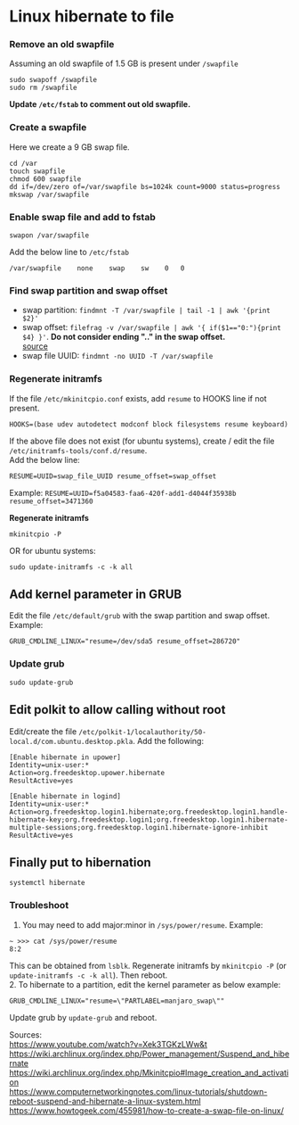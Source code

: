 # Linux hibernate to file

### Remove an old swapfile
Assuming an old swapfile of 1.5 GB is present under `/swapfile`
```
sudo swapoff /swapfile
sudo rm /swapfile
```
**Update `/etc/fstab` to comment out old swapfile.**

### Create a swapfile
Here we create a 9 GB swap file.
```
cd /var
touch swapfile
chmod 600 swapfile
dd if=/dev/zero of=/var/swapfile bs=1024k count=9000 status=progress
mkswap /var/swapfile
```

### Enable swap file and add to fstab
```
swapon /var/swapfile
```
Add the below line to `/etc/fstab`
```
/var/swapfile    none    swap    sw    0   0
```

### Find swap partition and swap offset
 - swap partition: `findmnt -T /var/swapfile | tail -1 | awk '{print $2}'`  
 - swap offset: `filefrag -v /var/swapfile | awk '{ if($1=="0:"){print $4} }'`. **Do not consider ending ".." in the swap offset.**  
[source](https://wiki.archlinux.org/index.php/Power_management/Suspend_and_hibernate)  
 - swap file UUID: `findmnt -no UUID -T /var/swapfile`  

### Regenerate initramfs
If the file `/etc/mkinitcpio.conf` exists, add `resume` to HOOKS line if not present.
```
HOOKS=(base udev autodetect modconf block filesystems resume keyboard)
```

If the above file does not exist (for ubuntu systems), create / edit the file `/etc/initramfs-tools/conf.d/resume`.  
Add the below line:  
```
RESUME=UUID=swap_file_UUID resume_offset=swap_offset
```
Example: `RESUME=UUID=f5a04583-faa6-420f-add1-d4044f35938b resume_offset=3471360`

**Regenerate initramfs**
```
mkinitcpio -P
```
OR for ubuntu systems:
```
sudo update-initramfs -c -k all
```

## Add kernel parameter in GRUB
Edit the file `/etc/default/grub` with the swap partition and swap offset.  
Example:
```
GRUB_CMDLINE_LINUX="resume=/dev/sda5 resume_offset=286720"
```

### Update grub
```
sudo update-grub
```

## Edit polkit to allow calling without root
Edit/create the file `/etc/polkit-1/localauthority/50-local.d/com.ubuntu.desktop.pkla`. Add the following:
```
[Enable hibernate in upower]
Identity=unix-user:*
Action=org.freedesktop.upower.hibernate
ResultActive=yes

[Enable hibernate in logind]
Identity=unix-user:*
Action=org.freedesktop.login1.hibernate;org.freedesktop.login1.handle-hibernate-key;org.freedesktop.login1;org.freedesktop.login1.hibernate-multiple-sessions;org.freedesktop.login1.hibernate-ignore-inhibit
ResultActive=yes
```

## Finally put to hibernation
```
systemctl hibernate
```

### Troubleshoot
1. You may need to add major:minor in `/sys/power/resume`. Example:
```
~ >>> cat /sys/power/resume
8:2
```
This can be obtained from `lsblk`. Regenerate initramfs by `mkinitcpio -P` (or `update-initramfs -c -k all`). Then reboot.  
2. To hibernate to a partition, edit the kernel parameter as below example:
```
GRUB_CMDLINE_LINUX="resume=\"PARTLABEL=manjaro_swap\""
```
Update grub by `update-grub` and reboot.  

Sources:  
https://www.youtube.com/watch?v=Xek3TGKzLWw&t  
https://wiki.archlinux.org/index.php/Power_management/Suspend_and_hibernate  
https://wiki.archlinux.org/index.php/Mkinitcpio#Image_creation_and_activation  
https://www.computernetworkingnotes.com/linux-tutorials/shutdown-reboot-suspend-and-hibernate-a-linux-system.html  
https://www.howtogeek.com/455981/how-to-create-a-swap-file-on-linux/  
